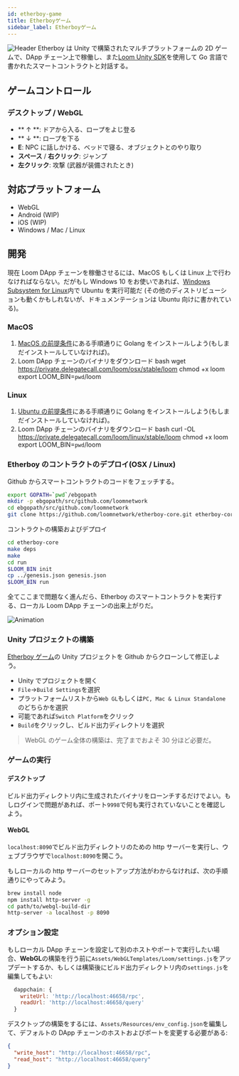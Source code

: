 ```yaml
---
id: etherboy-game
title: Etherboyゲーム
sidebar_label: Etherboyゲーム
---
```


![Header](/developers/img/ebw_splash.jpg) Etherboy は Unity で構築されたマルチプラットフォームの 2D ゲームで、DApp チェーン上で稼働し、また[Loom Unity SDK](unity-sdk-plugin.html)を使用して Go 言語で書かれたスマートコントラクトと対話する。

## ゲームコントロール

### デスクトップ / WebGL

- ** ↑ **: ドアから入る、ロープをよじ登る
- ** ↓ **: ロープを下る
- **E**: NPC に話しかける、ベッドで寝る、オブジェクトとのやり取り
- **スペース** / **右クリック**: ジャンプ
- **左クリック**: 攻撃 (武器が装備されたとき)

## 対応プラットフォーム

- WebGL
- Android (WIP)
- iOS (WIP)
- Windows / Mac / Linux

## 開発

現在 Loom DApp チェーンを稼働させるには、MacOS もしくは Linux 上で行わなければならない。だがもし Windows 10 をお使いであれば、[Windows Subsystem for Linux](https://docs.microsoft.com/en-us/windows/wsl/install-win10)内で Ubuntu を実行可能だ (その他のディストリビューションも動くかもしれないが、ドキュメンテーションは Ubuntu 向けに書かれている)。

### MacOS

1. [MacOS の前提条件](prereqs.html)にある手順通りに Golang をインストールしよう(もしまだインストールしていなければ)。
2. Loom DApp チェーンのバイナリをダウンロード
   bash
   wget https://private.delegatecall.com/loom/osx/stable/loom
   chmod +x loom
   export LOOM_BIN=`pwd`/loom

### Linux

1. [Ubuntu の前提条件](prereqs-ubuntu.html)にある手順通りに Golang をインストールしよう(もしまだインストールしていなければ)。
2. Loom DApp チェーンのバイナリをダウンロード
   bash
   curl -OL https://private.delegatecall.com/loom/linux/stable/loom
   chmod +x loom
   export LOOM_BIN=`pwd`/loom

### Etherboy のコントラクトのデプロイ(OSX / Linux)

Github からスマートコントラクトのコードをフェッチする。

```bash
export GOPATH=`pwd`/ebgopath
mkdir -p ebgopath/src/github.com/loomnetwork
cd ebgopath/src/github.com/loomnetwork
git clone https://github.com/loomnetwork/etherboy-core.git etherboy-core
```

コントラクトの構築およびデプロイ

```bash
cd etherboy-core
make deps
make
cd run
$LOOM_BIN init
cp ../genesis.json genesis.json
$LOOM_BIN run
```

全てここまで問題なく進んだら、Etherboy のスマートコントラクトを実行する、ローカル Loom DApp チェーンの出来上がりだ。

![Animation](/developers/img/etherboy-clip.gif)

### Unity プロジェクトの構築

[Etherboy ゲーム](https://github.com/loomnetwork/Etherboy)の Unity プロジェクトを Github からクローンして修正しよう。

- Unity でプロジェクトを開く
- `File`->`Build Settings`を選択
- プラットフォームリストから`Web GL`もしくは`PC, Mac & Linux Standalone`のどちらかを選択
- 可能であれば`Switch Platform`をクリック
- `Build`をクリックし、ビルド出力ディレクトリを選択

> WebGL のゲーム全体の構築は、完了までおよそ 30 分ほど必要だ。

### ゲームの実行

#### デスクトップ

ビルド出力ディレクトリ内に生成されたバイナリをローンチするだけでよい。もしログインで問題があれば、ポート`9998`で何も実行されていないことを確認しよう。

#### WebGL

`localhost:8090`でビルド出力ディレクトリのための http サーバーを実行し、ウェブブラウザで`localhost:8090`を開こう。

もしローカルの http サーバーのセットアップ方法がわからなければ、次の手順通りにやってみよう。

```bash
brew install node
npm install http-server -g
cd path/to/webgl-build-dir
http-server -a localhost -p 8090
```

### オプション設定

もしローカル DApp チェーンを設定して別のホストやポートで実行したい場合、**WebGL**の構築を行う前に`Assets/WebGLTemplates/Loom/settings.js`をアップデートするか、もしくは構築後にビルド出力ディレクトリ内の`settings.js`を編集してもよい:

```js
  dappchain: {
    writeUrl: 'http://localhost:46658/rpc',
    readUrl: 'http://localhost:46658/query'
  }
```

デスクトップの構築をするには、`Assets/Resources/env_config.json`を編集して、デフォルトの DApp チェーンのホストおよびポートを変更する必要がある:

```json
{
  "write_host": "http://localhost:46658/rpc",
  "read_host": "http://localhost:46658/query"
}
```
